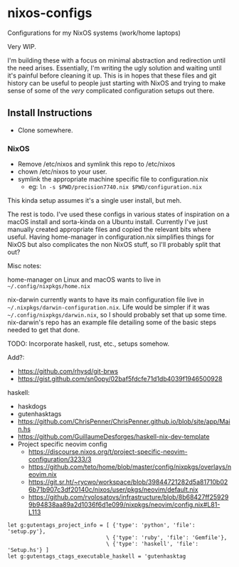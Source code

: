 # nixos-configs

Configurations for my NixOS systems (work/home laptops)

Very WIP.

I'm building these with a focus on minimal abstraction and redirection until the need arises.
Essentially, I'm writing the ugly solution and waiting until it's painful before cleaning it up.
This is in hopes that these files and git history can be useful to people just starting with NixOS and trying to make sense of some of the _very_ complicated configuration setups out there.

## Install Instructions

- Clone somewhere.

### NixOS

- Remove /etc/nixos and symlink this repo to /etc/nixos
- chown /etc/nixos to your user.
- symlink the appropriate machine specific file to configuration.nix
  - eg: `ln -s $PWD/precision7740.nix $PWD/configuration.nix`

This kinda setup assumes it's a single user install, but meh.

The rest is todo. I've used these configs in various states of inspiration on a macOS install and sorta-kinda on a Ubuntu install.
Currently I've just manually created appropriate files and copied the relevant bits where useful.
Having home-manager in configuration.nix simplifies things for NixOS but also complicates the non NixOS stuff, so I'll probably split that out?

Misc notes:

home-manager on Linux and macOS wants to live in `~/.config/nixpkgs/home.nix`

nix-darwin currently wants to have its main configuration file live in `~/.nixpkgs/darwin-configuration.nix`.
Life would be simpler if it was `~/.config/nixpkgs/darwin.nix`, so I should probably set that up some time.
nix-darwin's repo has an example file detailing some of the basic steps needed to get that done.

TODO: Incorporate haskell, rust, etc., setups somehow.

Add?:

- <https://github.com/rhysd/git-brws>
- <https://gist.github.com/sn0opy/02baf5fdcfe71d1db4039f1946500928>

haskell:

- haskdogs
- gutenhasktags
- <https://github.com/ChrisPenner/ChrisPenner.github.io/blob/site/app/Main.hs>
- <https://github.com/GuillaumeDesforges/haskell-nix-dev-template>
- Project specific neovim config
  - <https://discourse.nixos.org/t/project-specific-neovim-configuration/3233/3>
  - <https://github.com/teto/home/blob/master/config/nixpkgs/overlays/neovim.nix>
  - <https://git.sr.ht/~rycwo/workspace/blob/39844721282d5a81710b026b71b907c3df20140c/nixos/user/pkgs/neovim/default.nix>
  - <https://github.com/rvolosatovs/infrastructure/blob/8b68427ff259299b94838aa89a2d1036f6d1e099/nixpkgs/neovim/config.nix#L81-L113>

```vim
let g:gutentags_project_info = [ {'type': 'python', 'file': 'setup.py'},
                               \ {'type': 'ruby', 'file': 'Gemfile'},
                               \ {'type': 'haskell', 'file': 'Setup.hs'} ]
let g:gutentags_ctags_executable_haskell = 'gutenhasktag
```

